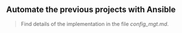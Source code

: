 ## Automate the previous projects with Ansible

> Find details of the implementation in the file *config_mgt.md*.   
 
       
   
  
    
  
 
   
 
     
  
